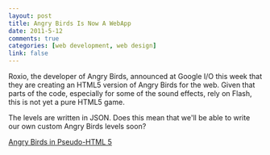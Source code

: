 ```yaml
--- 
layout: post
title: Angry Birds Is Now A WebApp
date: 2011-5-12
comments: true
categories: [web development, web design]
link: false
---
```

Roxio, the developer of Angry Birds, announced at Google I/O this week that they are creating an HTML5 version of Angry Birds for the web. Given that parts of the code, especially for some of the sound effects, rely on Flash, this is not yet a pure HTML5 game.

The levels are written in JSON. Does this mean that we'll be able to write our own custom Angry Birds levels soon?

<a title="Angry Birds!" href="http://chrome.angrybirds.com/">Angry Birds in Pseudo-HTML 5</a>
